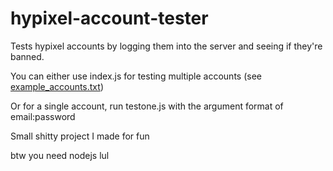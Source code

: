 # hypixel-account-tester
Tests hypixel accounts by logging them into the server and seeing if they're banned.

You can either use index.js for testing multiple accounts (see [example_accounts.txt](./example_accounts.txt))

Or for a single account, run testone.js with the argument format of email:password

Small shitty project I made for fun

btw you need nodejs lul